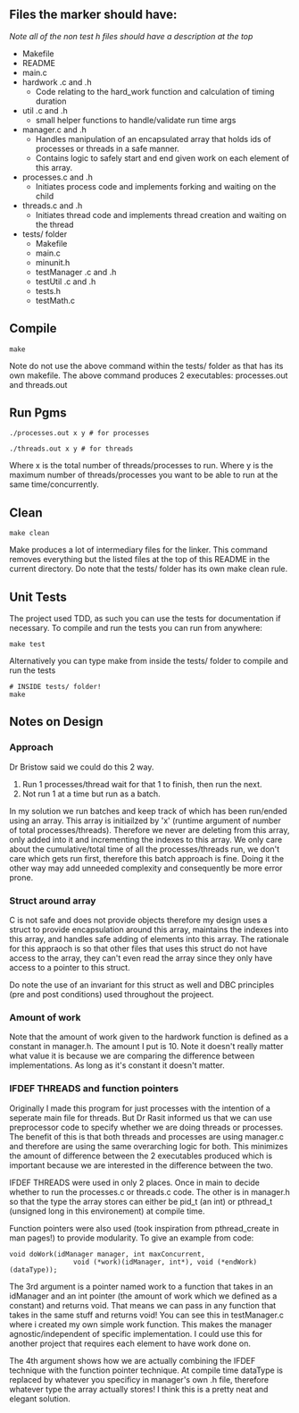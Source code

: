 ## Files the marker should have:

*Note all of the non test h files should have a description at the top*

* Makefile
* README
* main.c
* hardwork .c and .h
	* Code relating to the hard\_work function and calculation of timing duration
* util .c and .h
	* small helper functions to handle/validate run time args
* manager.c and .h
	* Handles manipulation of an encapsulated array that holds ids of processes or threads in a safe manner.
	* Contains logic to safely start and end given work on each element of this array.
* processes.c and .h
	* Initiates process code and implements forking and waiting on the child
* threads.c and .h
	* Initiates thread code and implements thread creation and waiting on the thread
* tests/ folder
	* Makefile
	* main.c
	* minunit.h
	* testManager .c and .h
	* testUtil .c and .h
	* tests.h
	* testMath.c


## Compile

```
make
```

Note do not use the above command within the tests/ folder as that has its own makefile.
The above command produces 2 executables: processes.out and threads.out


## Run Pgms

```
./processes.out x y # for processes

./threads.out x y # for threads
```

Where x is the total number of threads/processes to run.
Where y is the maximum number of threads/processes you want to be able to run at the same time/concurrently.

## Clean

```
make clean
```

Make produces a lot of intermediary files for the linker.
This command removes everything but the listed files at the top of this README in the current directory.
Do note that the tests/ folder has its own make clean rule.


## Unit Tests

The project used TDD, as such you can use the tests for documentation if necessary.
To compile and run the tests you can run from anywhere:
```
make test
```

Alternatively you can type make from inside the tests/ folder to compile and run the tests
```
# INSIDE tests/ folder!
make
```

## Notes on Design

### Approach

Dr Bristow said we could do this 2 way.

1. Run 1 processes/thread wait for that 1 to finish, then run the next.
2. Not run 1 at a time but run as a batch.

In my solution we run batches and keep track of which has been run/ended using an array.
This array is initiailzed by 'x' (runtime argument of number of total processes/threads).
Therefore we never are deleting from this array, only added into it and incrementing the indexes to this array.
We only care about the cumulative/total time of all the processes/threads run, we don't care which gets run first, therefore this batch approach is fine. Doing it the other way may add unneeded complexity and consequently be more error prone.

### Struct around array

C is not safe and does not provide objects therefore my design uses a struct to provide encapsulation around this array, maintains the indexes into this array, and handles safe adding of elements into this array. The rationale for this appraoch is so that other files that uses this struct do not have access to the array, they can't even read the array since they only have access to a pointer to this struct.

Do note the use of an invariant for this struct as well and DBC principles (pre and post conditions) used throughout the projeect.

### Amount of work

Note that the amount of work given to the hardwork function is defined as a constant in manager.h. The amount I put is 10. Note it doesn't really matter what value it is because we are comparing the difference between implementations. As long as it's constant it doesn't matter.

### IFDEF THREADS and function pointers

Originally I made this program for just processes with the intention of a seperate main file for threads.
But Dr Rasit informed us that we can use preprocessor code to specify whether we are doing threads or processes.
The benefit of this is that both threads and processes are using manager.c and therefore are using the same overarching logic for both.
This minimizes the amount of difference between the 2 executables produced which is important because we are interested in the difference between the two.

IFDEF THREADS were used in only 2 places. Once in main to decide whether to run the processes.c or threads.c code. The other is in manager.h so that the type the array stores can either be pid\_t (an int) or pthread\_t (unsigned long in this environement) at compile time.

Function pointers were also used (took inspiration from pthread\_create in man pages!) to provide modularity. To give an example from code:

```
void doWork(idManager manager, int maxConcurrent,
                void (*work)(idManager, int*), void (*endWork)(dataType)); 
```

The 3rd argument is a pointer named work to a function that takes in an idManager and an int pointer (the amount of work which we defined as a constant) and returns void. That means we can pass in any function that takes in the same stuff and returns void! You can see this in testManager.c where i created my own simple work function. This makes the manager agnostic/independent of specific implementation. I could use this for another project that requires each element to have work done on.

The 4th argument shows how we are actually combining the IFDEF technique with the function pointer technique. At compile time dataType is replaced by whatever you specificy in manager's own .h file, therefore whatever type the array actually stores! I think this is a pretty neat and elegant solution.
